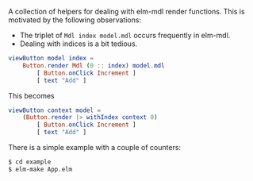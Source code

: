 A collection of helpers for dealing with elm-mdl render functions.
This is motivated by the following observations:

- The triplet of `Mdl index model.mdl` occurs frequently in elm-mdl.
- Dealing with indices is a bit tedious.

```elm
viewButton model index =
    Button.render Mdl (0 :: index) model.mdl
        [ Button.onClick Increment ]
        [ text "Add" ]
```

This becomes

```elm
viewButton context model =
    (Button.render |> withIndex context 0)
        [ Button.onClick Increment ]
        [ text "Add" ]
```

There is a simple example with a couple of counters:

```bash
$ cd example
$ elm-make App.elm
```
